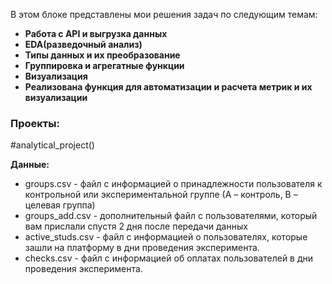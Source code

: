 В этом блоке представлены мои решения задач по следующим темам:

- **Работа с API и выгрузка данных**
- **EDA(разведочный анализ)**
- **Типы данных и их преобразование**
- **Группировка и агрегатные функции**
- **Визуализация**
- **Реализована функция для автоматизации и расчета метрик и их визуализации**

### Проекты:

#analytical_project()

**Данные:**

- groups.csv - файл с информацией о принадлежности пользователя к контрольной или экспериментальной группе (А – контроль, B – целевая группа) 
- groups_add.csv - дополнительный файл с пользователями, который вам прислали спустя 2 дня после передачи данных
- active_studs.csv - файл с информацией о пользователях, которые зашли на платформу в дни проведения эксперимента. 
- checks.csv - файл с информацией об оплатах пользователей в дни проведения эксперимента. 


